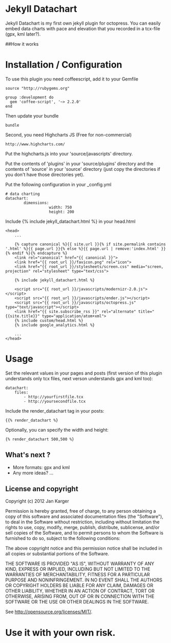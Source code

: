 # Jekyll Datachart

Jekyll Datachart is my first own jekyll plugin for octopress. You can easily embed data charts with pace and elevation that you recorded in a tcx-file (gpx, kml later?).

##How it works

Installation / Configuration
============================

To use this plugin you need coffeescript, add it to your Gemfile

	source "http://rubygems.org"

	group :development do
	  gem 'coffee-script', '~> 2.2.0'
	end

Then update your bundle

	bundle

Second, you need Highcharts JS (Free for non-commercial)

	http://www.highcharts.com/

Put the highcharts.js into your 'source/javascripts' directory.
	
Put the contents of 'plugins' in your 'source/plugins' directory and the contents of 'source' in your 'source' directory (just copy the directories if you don't have those directories yet).
	
Put the following configuration in your _config.yml

	# data charting
	datachart:
			dimensions:
					   width: 750
					   height: 200

Include {% include jekyll_datachart.html %} in your head.html

	<head>
		...

		{% capture canonical %}{{ site.url }}{% if site.permalink contains '.html' %}{{ page.url }}{% else %}{{ page.url | remove:'index.html' }}{% endif %}{% endcapture %}
		<link rel="canonical" href="{{ canonical }}">
		<link href="{{ root_url }}/favicon.png" rel="icon">
		<link href="{{ root_url }}/stylesheets/screen.css" media="screen, projection" rel="stylesheet" type="text/css">

		{% include jekyll_datachart.html %}

		<script src="{{ root_url }}/javascripts/modernizr-2.0.js"></script>
		<script src="{{ root_url }}/javascripts/ender.js"></script>
		<script src="{{ root_url }}/javascripts/octopress.js" type="text/javascript"></script>
		<link href="{{ site.subscribe_rss }}" rel="alternate" title="{{site.title}}" type="application/atom+xml">
		{% include custom/head.html %}
		{% include google_analytics.html %}

		...
	</head>

Usage
=====

Set the relevant values in your pages and posts (first version of this plugin understands only tcx files, next verson understands gpx and kml too):

	datachart:
		files:
			- http://yourfirstfile.tcx
			- http://yoursecondfile.tcx

Include the render_datachart tag in your posts:

    {{% render_datachart %}

Optionally, you can specify the width and height:
    
    {% render_datachart 500,500 %}

## What's next ?

* More formats: gpx and kml
* Any more ideas? ... 

## License and copyright

Copyright (c) 2012 Jan Karger

Permission is hereby granted, free of charge, to any person obtaining a copy of this software and associated documentation files (the "Software"), to deal in the Software without restriction, including without limitation the rights to use, copy, modify, merge, publish, distribute, sublicense, and/or sell copies of the Software, and to permit persons to whom the Software is furnished to do so, subject to the following conditions:

The above copyright notice and this permission notice shall be included in all copies or substantial portions of the Software.

THE SOFTWARE IS PROVIDED "AS IS", WITHOUT WARRANTY OF ANY KIND, EXPRESS OR IMPLIED, INCLUDING BUT NOT LIMITED TO THE WARRANTIES OF MERCHANTABILITY, FITNESS FOR A PARTICULAR PURPOSE AND NONINFRINGEMENT. IN NO EVENT SHALL THE AUTHORS OR COPYRIGHT HOLDERS BE LIABLE FOR ANY CLAIM, DAMAGES OR OTHER LIABILITY, WHETHER IN AN ACTION OF CONTRACT, TORT OR OTHERWISE, ARISING FROM, OUT OF OR IN CONNECTION WITH THE SOFTWARE OR THE USE OR OTHER DEALINGS IN THE SOFTWARE.

See <http://opensource.org/licenses/MIT/>.

Use it with your own risk.
==========================